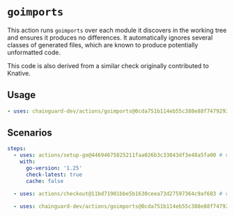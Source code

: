 # `goimports`

This action runs `goimports` over each module it discovers in the working tree
and ensures it produces no differences.  It automatically ignores several
classes of generated files, which are known to produce potentially unformatted
code.

This code is also derived from a similar check originally contributed to
Knative.


## Usage

```yaml
- uses: chainguard-dev/actions/goimports@0cda751b114eb55c388e88f7479292668165602a # v1.0.2
```

## Scenarios

```yaml
steps:
  - uses: actions/setup-go@44694675825211faa026b3c33043df3e48a5fa00 # v6.0.0
    with:
      go-version: '1.25'
      check-latest: true
      cache: false

  - uses: actions/checkout@11bd71901bbe5b1630ceea73d27597364c9af683 # v4.2.2

  - uses: chainguard-dev/actions/goimports@0cda751b114eb55c388e88f7479292668165602a # v1.0.2
```
